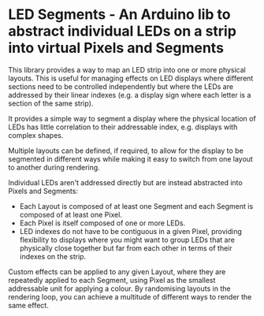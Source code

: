 # LED Segments - An Arduino lib to abstract individual LEDs on a strip into virtual Pixels and Segments

This library provides a way to map an LED strip into one or more physical layouts. 
This is useful for managing effects on LED displays where different sections need to be controlled independently but where the LEDs are addressed by their linear indexes (e.g. a display sign where each letter is a section of the same strip).

It provides a simple way to segment a display where the physical location of LEDs has little correlation to their addressable index, e.g. displays with complex shapes.

Multiple layouts can be defined, if required, to allow for the display to be segmented in different ways while making it easy to switch from one layout to another during rendering.

Individual LEDs aren't addressed directly but are instead abstracted into Pixels and Segments:
- Each Layout is composed of at least one Segment and each Segment is composed of at least one Pixel.
- Each Pixel is itself composed of one or more LEDs.
- LED indexes do not have to be contiguous in a given Pixel, providing flexibility to displays where you might want to group LEDs that are physically close together but far from each other in terms of their indexes on the strip.
  
Custom effects can be applied to any given Layout, where they are repeatedly applied to each Segment, using Pixel as the smallest addressable unit for applying a colour.
By randomising layouts in the rendering loop, you can achieve a multitude of different ways to render the same effect.
